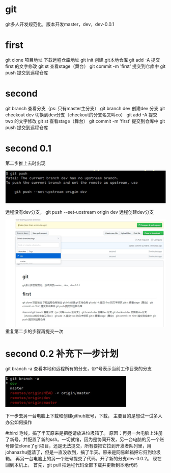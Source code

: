 # git
git多人开发规范化，版本开发master，dev，dev-0.0.1

# first
git clone 项目地址  下载远程仓库地址
git init    创建.git本地仓库
git add -A 提交 first 的文字修改
git st 查看stage（舞台）
git commit -m 'first' 提交到仓库中
git push 提交到远程仓库

# second
git branch   查看分支（ps: 只有master主分支）
git branch dev  创建dev 分支 
git checkout dev 切换到dev分支（checkout的分支名又叫co）
git add -A 提交 two 的文字修改
git st 查看stage（舞台）
git commit -m 'first' 提交到仓库中
git push 提交到远程仓库

# second 0.1
第二步推上去时出现

![](./_image/2018-06-27-17-39-09.jpg)

远程没有dev分支，
git push --set-uostream origin dev 
远程创建dev分支

![](./_image/2018-06-27-17-40-27.jpg)
重复第二步的步骤再提交一次

# second 0.2 补充下一步计划
git branch -a   查看本地和远程所有的分支，带*号表示当前工作目录的分支

![](./_image/2018-06-27-17-47-11.jpg)

下一步去另一台电脑上下载和创建github账号，下载，
主要目的是想试一试多人办公如何操作

#third 
毛线，搞了半天原来是把邀请放进垃圾箱了。
原因：再另一台电脑上注册了新号，并配置了新的ssh。一切就绪，因为是协同开发，另一台电脑的另一个账号即使clone了git项目，还是无法提交，所有要把它拉到开发者队列里，用johanazhu邀请了，但是一直没收到，搞了半天。原来是网易邮箱把它归到垃圾箱。
再另一台电脑上的另一个账号提交了代码，开了新的分支dev-0.0.2。
现在回到本机上，
首先，git pull 把远程代码全部下载并更新到本地代码


